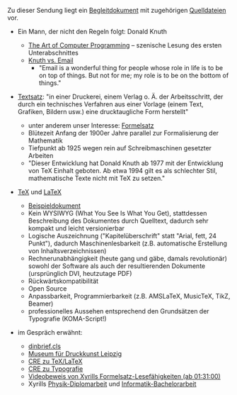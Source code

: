 Zu dieser Sendung liegt ein [Begleitdokument](https://dl.xyrillian.de/noises/stp-036-shownotes/shownotes.pdf) mit zugehörigen [Quelldateien](https://dl.xyrillian.de/noises/stp-036-shownotes/) vor.

- Ein Mann, der nicht den Regeln folgt: Donald Knuth
    - [The Art of Computer Programming](https://de.wikipedia.org/w/index.php?title=The_Art_of_Computer_Programming&oldid=209769576 ) &ndash; szenische Lesung des ersten Unterabschnittes
    - [Knuth vs. Email](https://www-cs-faculty.stanford.edu/~knuth/email.html )
        - "Email is a wonderful thing for people whose role in life is to be on top of things. But not for me; my role is to be on the bottom of things."

- [Textsatz](https://de.wikipedia.org/w/index.php?title=Satz_(Druck)&oldid=221497633 ): "in einer Druckerei, einem Verlag o. Ä. der Arbeitsschritt, der durch ein technisches Verfahren aus einer Vorlage (einem Text, Grafiken, Bildern usw.) eine drucktaugliche Form herstellt"
    - unter anderem unser Interesse: [Formelsatz](https://de.wikipedia.org/w/index.php?title=Formelsatz&oldid=225284496 )
    - Blütezeit Anfang der 1900er Jahre parallel zur Formalisierung der Mathematik
    - Tiefpunkt ab 1925 wegen rein auf Schreibmaschinen gesetzter Arbeiten
    - "Dieser Entwicklung hat Donald Knuth ab 1977 mit der Entwicklung von TeX Einhalt geboten. Ab etwa 1994 gilt es als schlechter Stil, mathematische Texte nicht mit TeX zu setzen."

- [TeX](https://de.wikipedia.org/w/index.php?title=TeX&oldid=224007647 ) und [LaTeX](https://de.wikipedia.org/w/index.php?title=LaTeX&oldid=225752838 )
    - [Beispieldokument](https://de.wikipedia.org/w/index.php?title=LaTeX&oldid=225752838#Aufbau_eines_Dokuments )
    - Kein WYSIWYG (What You See Is What You Get), stattdessen Beschreibung des Dokumentes durch Quelltext, dadurch sehr kompakt und leicht versionierbar
    - Logische Auszeichnung ("Kapitelüberschrift" statt "Arial, fett, 24 Punkt"), dadurch Maschinenlesbarkeit (z.B. automatische Erstellung von Inhaltsverzeichnissen)
    - Rechnerunabhängigkeit (heute gang und gäbe, damals revolutionär) sowohl der Software als auch der resultierenden Dokumente (ursprünglich DVI, heutzutage PDF)
    - Rückwärtskompatibilität
    - Open Source
    - Anpassbarkeit, Programmierbarkeit (z.B. AMSLaTeX, MusicTeX, TikZ, Beamer)
    - professionelles Aussehen entsprechend den Grundsätzen der Typografie (KOMA-Script!)

- im Gespräch erwähnt:
    - [dinbrief.cls](https://ftp.rrzn.uni-hannover.de/pub/mirror/tex-archive/macros/latex/contrib/dinbrief/dinbrief.pdf)
    - [Museum für Druckkunst Leipzig](https://www.druckkunst-museum.de/de/)
    - [CRE zu TeX/LaTeX](https://cre.fm/cre127-tex-und-latex)
    - [CRE zu Typografie](https://cre.fm/cre080-geschichte-der-typographie)
    - [Videobeweis von Xyrills Formelsatz-Lesefähigkeiten (ab 01:31:00)](https://media.ccc.de/v/34c3-9007-hacker_jeopardy#t=5257)
    - Xyrills [Physik-Diplomarbeit](https://nbn-resolving.org/urn:nbn:de:bsz:14-qucosa-83987) und [Informatik-Bachelorarbeit](https://github.com/majewsky/bachelor-thesis)
